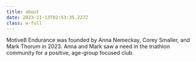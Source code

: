 ```yaml
---
title: about
date: 2023-11-13T02:53:35.227Z
class: w-full
---
```

Motive8 Endurance was founded by Anna Nemeckay, Corey Smaller, and Mark Thorum in 2023.  Anna and Mark saw a need in the triathlon community for a positive, age-group focused club.